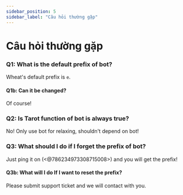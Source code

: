 ```yaml
---
sidebar_position: 5
sidebar_label: "Câu hỏi thường gặp"
---
```


# Câu hỏi thường gặp

### Q1: What is the default prefix of bot?

Wheat's default prefix is `e`.

#### Q1b: Can it be changed?

Of course!

### Q2: Is Tarot function of bot is always true?

No! Only use bot for relaxing, shouldn't depend on bot!

### Q3: What should I do if I forget the prefix of bot?

Just ping it on (<@786234973308715008>) and you will get the prefix!

#### Q3b: What will I do If I want to reset the prefix?

Please submit support ticket and we will contact with you.
